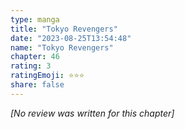 ```yaml
---
type: manga
title: "Tokyo Revengers"
date: "2023-08-25T13:54:48"
name: "Tokyo Revengers"
chapter: 46
rating: 3
ratingEmoji: ⭐️⭐️⭐️
share: false
---
```


*[No review was written for this chapter]*
